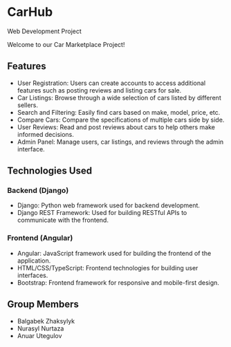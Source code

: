 # CarHub
Web Development Project

Welcome to our Car Marketplace Project!
## Features
- User Registration: Users can create accounts to access additional features such as posting reviews and listing cars for sale.
- Car Listings: Browse through a wide selection of cars listed by different sellers.
- Search and Filtering: Easily find cars based on make, model, price, etc.
- Compare Cars: Compare the specifications of multiple cars side by side.
- User Reviews: Read and post reviews about cars to help others make informed decisions.
- Admin Panel: Manage users, car listings, and reviews through the admin interface.

## Technologies Used

### Backend (Django)

- Django: Python web framework used for backend development.
- Django REST Framework: Used for building RESTful APIs to communicate with the frontend.

### Frontend (Angular)

- Angular: JavaScript framework used for building the frontend of the application.
- HTML/CSS/TypeScript: Frontend technologies for building user interfaces.
- Bootstrap: Frontend framework for responsive and mobile-first design.

## Group Members
- Balgabek Zhaksylyk
- Nurasyl Nurtaza
- Anuar Utegulov